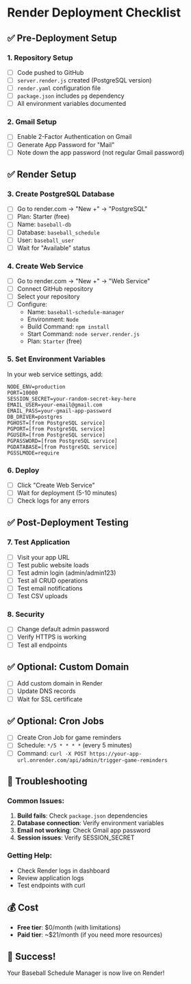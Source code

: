 # Render Deployment Checklist

## ✅ Pre-Deployment Setup

### 1. Repository Setup
- [ ] Code pushed to GitHub
- [ ] `server.render.js` created (PostgreSQL version)
- [ ] `render.yaml` configuration file
- [ ] `package.json` includes `pg` dependency
- [ ] All environment variables documented

### 2. Gmail Setup
- [ ] Enable 2-Factor Authentication on Gmail
- [ ] Generate App Password for "Mail"
- [ ] Note down the app password (not regular Gmail password)

## ✅ Render Setup

### 3. Create PostgreSQL Database
- [ ] Go to render.com → "New +" → "PostgreSQL"
- [ ] Plan: Starter (free)
- [ ] Name: `baseball-db`
- [ ] Database: `baseball_schedule`
- [ ] User: `baseball_user`
- [ ] Wait for "Available" status

### 4. Create Web Service
- [ ] Go to render.com → "New +" → "Web Service"
- [ ] Connect GitHub repository
- [ ] Select your repository
- [ ] Configure:
  - Name: `baseball-schedule-manager`
  - Environment: `Node`
  - Build Command: `npm install`
  - Start Command: `node server.render.js`
  - Plan: `Starter` (free)

### 5. Set Environment Variables
In your web service settings, add:
```
NODE_ENV=production
PORT=10000
SESSION_SECRET=your-random-secret-key-here
EMAIL_USER=your-email@gmail.com
EMAIL_PASS=your-gmail-app-password
DB_DRIVER=postgres
PGHOST=[from PostgreSQL service]
PGPORT=[from PostgreSQL service]
PGUSER=[from PostgreSQL service]
PGPASSWORD=[from PostgreSQL service]
PGDATABASE=[from PostgreSQL service]
PGSSLMODE=require
```

### 6. Deploy
- [ ] Click "Create Web Service"
- [ ] Wait for deployment (5-10 minutes)
- [ ] Check logs for any errors

## ✅ Post-Deployment Testing

### 7. Test Application
- [ ] Visit your app URL
- [ ] Test public website loads
- [ ] Test admin login (admin/admin123)
- [ ] Test all CRUD operations
- [ ] Test email notifications
- [ ] Test CSV uploads

### 8. Security
- [ ] Change default admin password
- [ ] Verify HTTPS is working
- [ ] Test all endpoints

## ✅ Optional: Custom Domain
- [ ] Add custom domain in Render
- [ ] Update DNS records
- [ ] Wait for SSL certificate

## ✅ Optional: Cron Jobs
- [ ] Create Cron Job for game reminders
- [ ] Schedule: `*/5 * * * *` (every 5 minutes)
- [ ] Command: `curl -X POST https://your-app-url.onrender.com/api/admin/trigger-game-reminders`

## 🚨 Troubleshooting

### Common Issues:
1. **Build fails**: Check `package.json` dependencies
2. **Database connection**: Verify environment variables
3. **Email not working**: Check Gmail app password
4. **Session issues**: Verify SESSION_SECRET

### Getting Help:
- Check Render logs in dashboard
- Review application logs
- Test endpoints with curl

## 💰 Cost
- **Free tier**: $0/month (with limitations)
- **Paid tier**: ~$21/month (if you need more resources)

## 🎉 Success!
Your Baseball Schedule Manager is now live on Render!

